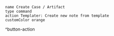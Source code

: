 
```button
name Create Case / Artifact
type command
action Templater: Create new note from template
customColor orange
```
^button-action
